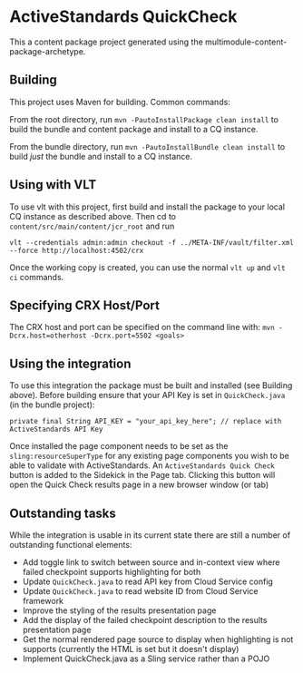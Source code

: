 ActiveStandards QuickCheck
========

This a content package project generated using the multimodule-content-package-archetype.

Building
--------

This project uses Maven for building. Common commands:

From the root directory, run ``mvn -PautoInstallPackage clean install`` to build the bundle and content package and install to a CQ instance.

From the bundle directory, run ``mvn -PautoInstallBundle clean install`` to build *just* the bundle and install to a CQ instance.

Using with VLT
--------------

To use vlt with this project, first build and install the package to your local CQ instance as described above. Then cd to `content/src/main/content/jcr_root` and run

    vlt --credentials admin:admin checkout -f ../META-INF/vault/filter.xml --force http://localhost:4502/crx

Once the working copy is created, you can use the normal ``vlt up`` and ``vlt ci`` commands.

Specifying CRX Host/Port
------------------------

The CRX host and port can be specified on the command line with:
`mvn -Dcrx.host=otherhost -Dcrx.port=5502 <goals>`

Using the integration
---------------------

To use this integration the package must be built and installed (see Building above). Before building ensure that your API Key is set in `QuickCheck.java` (in the bundle project):

	private final String API_KEY = "your_api_key_here"; // replace with ActiveStandards API Key

Once installed the page component needs to be set as the `sling:resourceSuperType` for any existing page components you wish to be able to validate with ActiveStandards.
An `ActiveStandards Quick Check` button is added to the Sidekick in the Page tab. Clicking this button will open the Quick Check results page in a new browser window (or tab)

Outstanding tasks
-----------------

While the integration is usable in its current state there are still a number of outstanding functional elements:

- Add toggle link to switch between source and in-context view where failed checkpoint supports highlighting for both
- Update `QuickCheck.java` to read API key from Cloud Service config
- Update `QuickCheck.java` to read website ID from Cloud Service framework
- Improve the styling of the results presentation page
- Add the display of the failed checkpoint description to the results presentation page
- Get the normal rendered page source to display when highlighting is not supports (currently the HTML is set but it doesn't display)
- Implement QuickCheck.java as a Sling service rather than a POJO